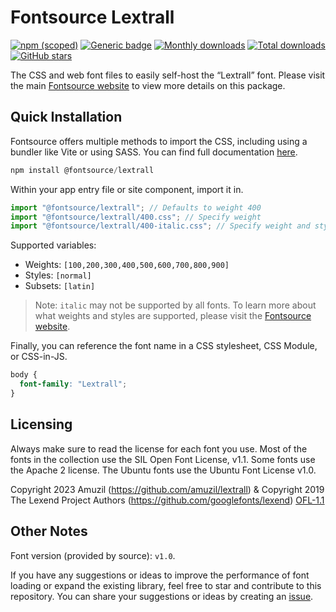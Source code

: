 # Fontsource Lextrall

[![npm (scoped)](https://img.shields.io/npm/v/@fontsource/lextrall?color=brightgreen)](https://www.npmjs.com/package/@fontsource/lextrall) [![Generic badge](https://img.shields.io/badge/fontsource-passing-brightgreen)](https://github.com/fontsource/fontsource) [![Monthly downloads](https://badgen.net/npm/dm/@fontsource/lextrall)](https://github.com/fontsource/fontsource) [![Total downloads](https://badgen.net/npm/dt/@fontsource/lextrall)](https://github.com/fontsource/fontsource) [![GitHub stars](https://img.shields.io/github/stars/fontsource/fontsource.svg?style=social&label=Star)](https://github.com/fontsource/fontsource/stargazers)

The CSS and web font files to easily self-host the “Lextrall” font. Please visit the main [Fontsource website](https://fontsource.org/fonts/lextrall) to view more details on this package.

## Quick Installation

Fontsource offers multiple methods to import the CSS, including using a bundler like Vite or using SASS. You can find full documentation [here](https://fontsource.org/docs/getting-started/introduction).

```javascript
npm install @fontsource/lextrall
```

Within your app entry file or site component, import it in.

```javascript
import "@fontsource/lextrall"; // Defaults to weight 400
import "@fontsource/lextrall/400.css"; // Specify weight
import "@fontsource/lextrall/400-italic.css"; // Specify weight and style
```

Supported variables:
- Weights: `[100,200,300,400,500,600,700,800,900]`
- Styles: `[normal]`
- Subsets: `[latin]`

> Note: `italic` may not be supported by all fonts. To learn more about what weights and styles are supported, please visit the [Fontsource website](https://fontsource.org/fonts/lextrall).

Finally, you can reference the font name in a CSS stylesheet, CSS Module, or CSS-in-JS.

```css
body {
  font-family: "Lextrall";
}
```

## Licensing
Always make sure to read the license for each font you use. Most of the fonts in the collection use the SIL Open Font License, v1.1. Some fonts use the Apache 2 license. The Ubuntu fonts use the Ubuntu Font License v1.0.

Copyright 2023 Amuzil (https://github.com/amuzil/lextrall) & Copyright 2019 The Lexend Project Authors (https://github.com/googlefonts/lexend)
[OFL-1.1](http://scripts.sil.org/OFL)

## Other Notes
Font version (provided by source): `v1.0`.

If you have any suggestions or ideas to improve the performance of font loading or expand the existing library, feel free to star and contribute to this repository. You can share your suggestions or ideas by creating an [issue](https://github.com/fontsource/fontsource/issues).